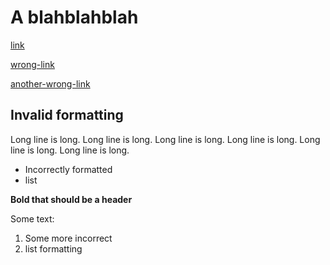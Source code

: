 # A blahblahblah

[link](https://github.com/djsatok/example-doc)

[wrong-link](https://github.com/djsatok/example-doc1)

[another-wrong-link](https://djsatok.github.io/)

## Invalid formatting

Long line is long. Long line is long. Long line is long. Long line is long. Long line is long. Long line is long.

- Incorrectly
formatted
- list

**Bold that should be a header**

Some text:
1. Some more
   incorrect
2. list formatting

